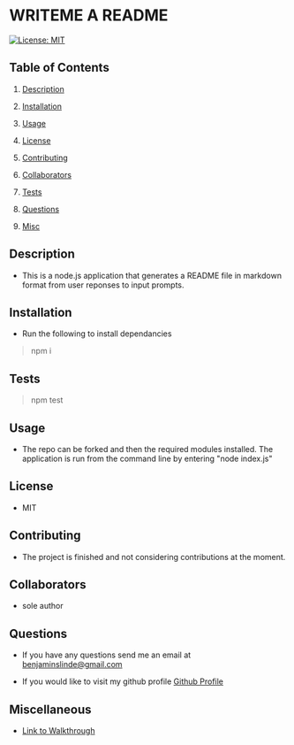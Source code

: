 # WRITEME A README

[![License: MIT](https://img.shields.io/badge/License-MIT-yellow.svg)](https://opensource.org/licenses/MIT)

## Table of Contents

1. [Description](#description)

1. [Installation](#installation)

1. [Usage](#usage)

1. [License](#license)

1. [Contributing](#contributing)

1. [Collaborators](#collaborators)

1. [Tests](#tests)

1. [Questions](#questions)

1. [Misc](#miscellaneous)


## <a id="description"></a>Description

* This is a node.js application that generates a README file in markdown format from user reponses to input prompts.


## <a id="installation"></a>Installation

* Run the following to install dependancies

> npm i

## <a id="tests"></a>Tests

> npm test

## <a id="usage"></a>Usage

* The repo can be forked and then the required modules installed.  The application is run from the command line by entering "node index.js"

## <a id="license"></a>License

* MIT

## <a id="contributing"></a>Contributing

* The project is finished and not considering contributions at the moment.

## <a id="collaborators"></a>Collaborators

* sole author

## <a id="questions"></a>Questions

* If you have any questions send me an email at benjaminslinde@gmail.com

* If you would like to visit my github profile [Github Profile](https://github.com/stevenslade)

## <a id="miscellaneous"></a>Miscellaneous

* [Link to Walkthrough](https://drive.google.com/file/d/1ycQDbutf32_g1SYfUQ_M370064Wb-fJO/view)
